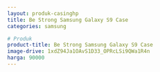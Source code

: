 ```yaml
---
layout: produk-casinghp
title: Be Strong Samsung Galaxy S9 Case
categories: samsung

# Produk
product-title: Be Strong Samsung Galaxy S9 Case
image-drive: 1xdZ94Ja1OAvS1D33_OPRcLSi9QWa1R4n
harga: 90000
---
```

